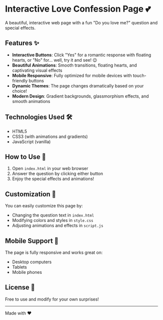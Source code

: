 # Interactive Love Confession Page 💕

A beautiful, interactive web page with a fun "Do you love me?" question and special effects.

## Features ✨

- **Interactive Buttons**: Click "Yes" for a romantic response with floating hearts, or "No" for... well, try it and see! 😉
- **Beautiful Animations**: Smooth transitions, floating hearts, and captivating visual effects
- **Mobile Responsive**: Fully optimized for mobile devices with touch-friendly buttons
- **Dynamic Themes**: The page changes dramatically based on your choice!
- **Modern Design**: Gradient backgrounds, glassmorphism effects, and smooth animations

## Technologies Used 🛠️

- HTML5
- CSS3 (with animations and gradients)
- JavaScript (vanilla)

## How to Use 📖

1. Open `index.html` in your web browser
2. Answer the question by clicking either button
3. Enjoy the special effects and animations!

## Customization 🎨

You can easily customize this page by:
- Changing the question text in `index.html`
- Modifying colors and styles in `style.css`
- Adjusting animations and effects in `script.js`

## Mobile Support 📱

The page is fully responsive and works great on:
- Desktop computers
- Tablets
- Mobile phones

## License 📄

Free to use and modify for your own surprises!

---

Made with ❤️

